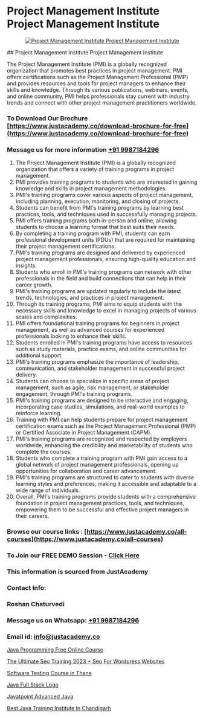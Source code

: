 # Project Management Institute Project Management Institute

<p align="center">
  <a href="https://justacademy.co/course-detail/pmp-certification-training">
    <img src="https://justacademy.co/storage2/course_image/1709713463_course_image.webp" alt="Project Management Institute Project Management Institute">
  </a>
</p>
## Project Management Institute Project Management Institute

The Project Management Institute (PMI) is a globally recognized organization that promotes best practices in project management. PMI offers certifications such as the Project Management Professional (PMP) and provides resources and tools for project managers to enhance their skills and knowledge. Through its various publications, webinars, events, and online community, PMI helps professionals stay current with industry trends and connect with other project management practitioners worldwide.
### To Download Our Brochure [https://www.justacademy.co/download-brochure-for-free](https://www.justacademy.co/download-brochure-for-free)
### Message us for more information [+91 9987184296](https://api.whatsapp.com/send?phone=919987184296)
1) The Project Management Institute (PMI) is a globally recognized organization that offers a variety of training programs in project management.
2) PMI provides training programs to students who are interested in gaining knowledge and skills in project management methodologies.
3) PMI's training programs cover various aspects of project management, including planning, execution, monitoring, and closing of projects.
4) Students can benefit from PMI's training programs by learning best practices, tools, and techniques used in successfully managing projects.
5) PMI offers training programs both in-person and online, allowing students to choose a learning format that best suits their needs.
6) By completing a training program with PMI, students can earn professional development units (PDUs) that are required for maintaining their project management certifications.
7) PMI's training programs are designed and delivered by experienced project management professionals, ensuring high-quality education and insights.
8) Students who enroll in PMI's training programs can network with other professionals in the field and build connections that can help in their career growth.
9) PMI's training programs are updated regularly to include the latest trends, technologies, and practices in project management.
10) Through its training programs, PMI aims to equip students with the necessary skills and knowledge to excel in managing projects of various scales and complexities.
11) PMI offers foundational training programs for beginners in project management, as well as advanced courses for experienced professionals looking to enhance their skills.
12) Students enrolled in PMI's training programs have access to resources such as study materials, practice exams, and online communities for additional support.
13) PMI's training programs emphasize the importance of leadership, communication, and stakeholder management in successful project delivery.
14) Students can choose to specialize in specific areas of project management, such as agile, risk management, or stakeholder engagement, through PMI's training programs.
15) PMI's training programs are designed to be interactive and engaging, incorporating case studies, simulations, and real-world examples to reinforce learning.
16) Training with PMI can help students prepare for project management certification exams such as the Project Management Professional (PMP) or Certified Associate in Project Management (CAPM).
17) PMI's training programs are recognized and respected by employers worldwide, enhancing the credibility and marketability of students who complete the courses.
18) Students who complete a training program with PMI gain access to a global network of project management professionals, opening up opportunities for collaboration and career advancement.
19) PMI's training programs are structured to cater to students with diverse learning styles and preferences, making it accessible and adaptable to a wide range of individuals.
20) Overall, PMI's training programs provide students with a comprehensive foundation in project management practices, tools, and techniques, empowering them to be successful and effective project managers in their careers.

### Browse our course links : [https://www.justacademy.co/all-courses](https://www.justacademy.co/all-courses) 
### To Join our FREE DEMO Session - [Click Here](https://www.justacademy.co/register-for-course-demo)


### This information is sourced from JustAcademy
### Contact Info:
### Roshan Chaturvedi
### Message us on Whatsapp: [+91 9987184296](https://api.whatsapp.com/send?phone=919987184296)
### Email id: [info@justacademy.co](mailto:info@justacademy.co)
                
[Java Programming Free Online Course](https://www.linkedin.com/pulse/java-programming-free-online-course-justacademy-hyderabad-k1zvc/)

[The Ultimate Seo Training 2023 + Seo For Wordpress Websites](https://www.linkedin.com/pulse/ultimate-seo-training-2023-wordpress-websites-justacademy-ahmedabad-3gqje?trackingId=4F4ENzzBGAWJLZhxLIGw3Q%3D%3D&lipi=urn%3Ali%3Apage%3Ad_flagship3_company_admin%3BO%2BCUjkhGSmWvdoCzc9%2FX%2FA%3D%3D)

[Software Testing Course in Thane](https://medium.com/@mistersumit961/software-testing-course-in-thane-ab378310e68a)

[Java Full Stack Logo](https://medium.com/@mistersumit961/java-full-stack-logo-715e77b7d1dc)

[Javatpoint Advanced Java](https://justacademyin.github.io/justacademy/javatpoint-advanced-java)

[Best Java Training Institute In Chandigarh](https://justacademyin.github.io/justacademy/best-java-training-institute-in-chandigarh)

